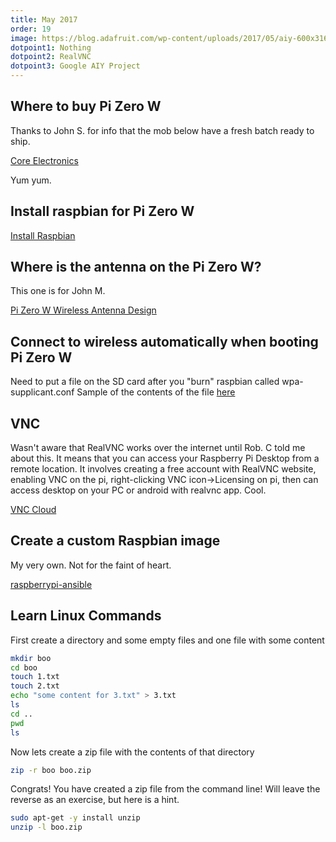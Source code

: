 ```yaml
---
title: May 2017
order: 19
image: https://blog.adafruit.com/wp-content/uploads/2017/05/aiy-600x316.jpg
dotpoint1: Nothing
dotpoint2: RealVNC
dotpoint3: Google AIY Project
---
```


## Where to buy Pi Zero W
Thanks to John S. for info that the mob below have a fresh batch ready to ship.

[Core Electronics](https://core-electronics.com.au/)

Yum yum.

## Install raspbian for Pi Zero W
[Install Raspbian](https://www.raspberrypi.org/documentation/installation/installing-images/)

## Where is the antenna on the Pi Zero W?
This one is for John M.

[Pi Zero W Wireless Antenna Design](https://www.raspberrypi.org/magpi/pi-zero-w-wireless-antenna-design/)

## Connect to wireless automatically when booting Pi Zero W
Need to put a file on the SD card after you "burn" raspbian called wpa-supplicant.conf 
Sample of the contents of the file [here](https://raw.githubusercontent.com/mohankumargupta/raspberrypi-ansible/master/wpa_supplicant-sample.conf)

## VNC
Wasn't aware that RealVNC works over the internet until Rob. C told me about this. It means that you can access your Raspberry Pi Desktop from a remote location. It involves creating a free account with RealVNC website, enabling VNC on the pi, right-clicking VNC icon->Licensing on pi, then can access desktop on your PC or android with realvnc app. Cool.

[VNC Cloud](https://raspberrypisig.github.io/blog/remoteaccess/2017/04/15/vncviewer/)

## Create a custom Raspbian image
My very own. Not for the faint of heart.

[raspberrypi-ansible](https://github.com/mohankumargupta/raspberrypi-ansible)

## Learn Linux Commands 

First create a directory and some empty files and one file with some content

```sh
mkdir boo
cd boo
touch 1.txt
touch 2.txt
echo "some content for 3.txt" > 3.txt
ls
cd ..
pwd
ls
```

Now lets create a zip file with the contents of that directory

```sh
zip -r boo boo.zip
```

Congrats! You have created a zip file from the command line! Will leave the reverse as an exercise, but here is a hint.

```sh
sudo apt-get -y install unzip
unzip -l boo.zip
```


